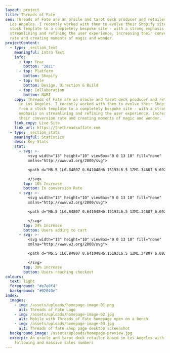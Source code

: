 ```yaml
---
layout: project
title: Threads of Fate
seo: Threads of Fate are an oracle and tarot deck producer and retailer based in
  Los Angeles. I recently worked with them to evolve their Shopify site from a
  stock template to a completely bespoke site - with a strong emphasis on
  streamlining and refining the user experience, increasing their conversion
  rate and creating moments of magic and wonder.
projectContent:
  - type: _section_text
    meaningful: Intro Text
    info:
      - top: Year
        bottom: "2021"
      - top: Platform
        bottom: Shopify
      - top: Role
        bottom: Design, Direction & Build
      - top: Collaboration
        bottom: NARI
    copy: Threads of Fate are an oracle and tarot deck producer and retailer based
      in Los Angeles. I recently worked with them to evolve their Shopify site
      from a stock template to a completely bespoke site - with a strong
      emphasis on streamlining and refining the user experience, increasing
      their conversion rate and creating moments of magic and wonder.
    link_copy: Live Site
    link_url: https://thethreadsoffate.com
  - type: _section_stats
    meaningful: Statistics
    desc: Key Stats
    stat:
      - svg: >-
          <svg width="13" height="10" viewBox="0 0 13 10" fill="none"
          xmlns="http://www.w3.org/2000/svg">

          <path d="M6.5 1L6.84807 0.641048H6.15193L6.5 1ZM1.34807 6.69223L6.84807 1.35895L6.15193 0.641048L0.651929 5.97433L1.34807 6.69223ZM6.15193 1.35895L11.6519 6.69223L12.3481 5.97433L6.84807 0.641048L6.15193 1.35895ZM7 10L7 1L6 1L6 10L7 10Z" fill="white"/>

          </svg>
        top: 10% Increase
        bottom: In conversion Rate
      - svg: >-
          <svg width="13" height="10" viewBox="0 0 13 10" fill="none"
          xmlns="http://www.w3.org/2000/svg">

          <path d="M6.5 1L6.84807 0.641048H6.15193L6.5 1ZM1.34807 6.69223L6.84807 1.35895L6.15193 0.641048L0.651929 5.97433L1.34807 6.69223ZM6.15193 1.35895L11.6519 6.69223L12.3481 5.97433L6.84807 0.641048L6.15193 1.35895ZM7 10L7 1L6 1L6 10L7 10Z" fill="white"/>

          </svg>
        top: 34% Increase
        bottom: Users adding to cart
      - svg: >-
          <svg width="13" height="10" viewBox="0 0 13 10" fill="none"
          xmlns="http://www.w3.org/2000/svg">

          <path d="M6.5 1L6.84807 0.641048H6.15193L6.5 1ZM1.34807 6.69223L6.84807 1.35895L6.15193 0.641048L0.651929 5.97433L1.34807 6.69223ZM6.15193 1.35895L11.6519 6.69223L12.3481 5.97433L6.84807 0.641048L6.15193 1.35895ZM7 10L7 1L6 1L6 10L7 10Z" fill="white"/>

          </svg>
        top: 30% increase
        bottom: Users reaching checkout
colours:
  text: light
  foreground: "#e7e8f4"
  background: "#02040e"
index:
  images:
    - img: /assets/uploads/homepage-image-01.png
      alt: Threads of Fate Logo
    - img: /assets/uploads/homepage-image-02.jpg
      alt: Mobile with Threads of Fate homepage open on a bench
    - img: /assets/uploads/homepage-image-03.jpg
      alt: Threads of fate shop page desktop screenshot
  background_image: /assets/uploads/homepage-preview.jpg
  excerpt: An oracle and tarot deck retailer based in Los Angeles with a huge
    following and massive sales numbers
---
```


